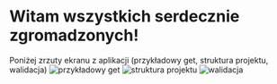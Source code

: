 # Witam wszystkich serdecznie zgromadzonych!
Poniżej zrzuty ekranu z aplikacji (przykładowy get, struktura projektu, walidacja)
![przykładowy get](https://github.com/MrDokon/cars-app/assets/83066259/b6c0c180-9622-47f0-a71d-fd62d87439cb)
![struktura projektu](https://github.com/MrDokon/cars-app/assets/83066259/c829175c-cda8-4bed-8bf8-7dbe79740f84)
![walidacja](https://github.com/MrDokon/cars-app/assets/83066259/223d734f-7178-441b-9c0b-193d176f381d)
